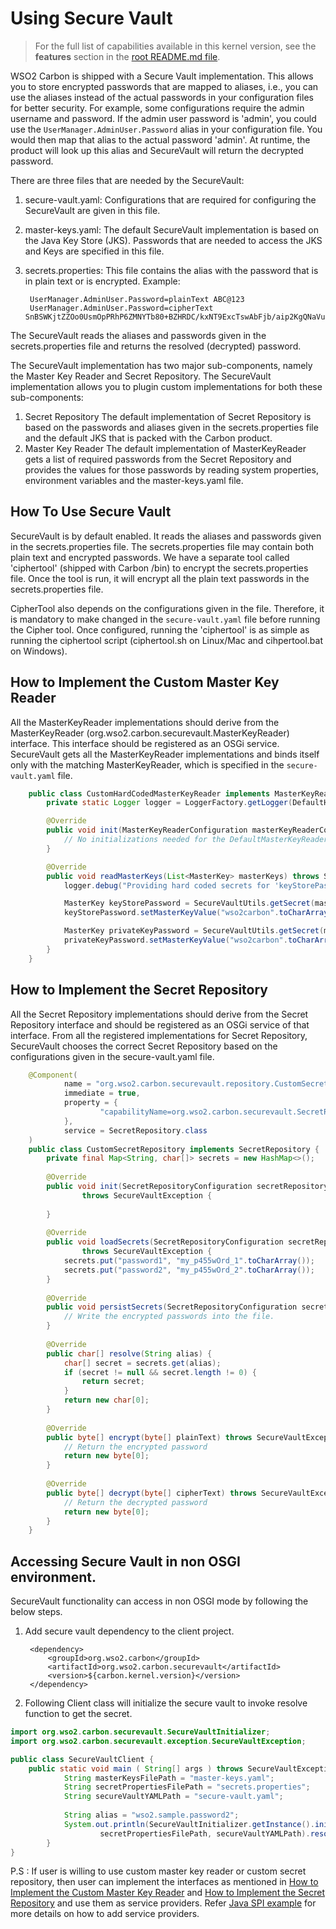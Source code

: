 # Using Secure Vault
> For the full list of capabilities available in this kernel version, see the **features** section in the [root README.md file](../../README.md#key-features-and-tools). 

WSO2 Carbon is shipped with a Secure Vault implementation. This allows you to store encrypted passwords that are mapped to aliases, i.e., you can use the aliases instead of the actual passwords in your configuration files for better security. For example, some configurations require the admin username and password. If the admin user password is 'admin', you could use the `UserManager.AdminUser.Password` alias in your configuration file. You would then map that alias to the actual password 'admin'. At runtime, the product will look up this alias and SecureVault will return the decrypted password.

There are three files that are needed by the SecureVault:

1. secure-vault.yaml: 
    Configurations that are required for configuring the SecureVault are given in this file.
2. master-keys.yaml: 
    The default SecureVault implementation is based on the Java Key Store (JKS). Passwords that are needed to access the JKS and Keys are specified in this file. 
3. secrets.properties: 
    This file contains the alias with the password that is in plain text or is encrypted.
    Example:
    
        UserManager.AdminUser.Password=plainText ABC@123
        UserManager.AdminUser.Password=cipherText SnBSWKjtZZOo0UsmOpPRhP6ZMNYTb80+BZHRDC/kxNT9ExcTswAbFjb/aip2KgQNaVuIT27UtrBaIv77Mb5sNPGiwyPrfajLNhSOlke2p8YmMkegx/mG2ytJhJa5j9iMGtCsbMt+SAf85v6kGIiH0gZA20qDZ9jnveT7/Ifz7v0\=

The SecureVault reads the aliases and passwords given in the secrets.properties file and returns the resolved (decrypted) password.

The SecureVault implementation has two major sub-components, namely the Master Key Reader and Secret Repository. The SecureVault implementation allows you to plugin custom implementations for both these sub-components:

1. Secret Repository
   The default implementation of Secret Repository is based on the passwords and aliases given in the secrets.properties file and the default JKS that is packed with the Carbon product.
2. Master Key Reader
   The default implementation of MasterKeyReader gets a list of required passwords from the Secret Repository and provides the values for those passwords by reading system properties, environment variables and the master-keys.yaml file.

## How To Use Secure Vault
SecureVault is by default enabled. It reads the aliases and passwords given in the secrets.properties file. The secrets.properties file may contain both plain text and encrypted passwords. We have a separate tool called 'ciphertool' (shipped with Carbon /bin) to encrypt the secrets.properties file. Once the tool is run, it will encrypt all the plain text passwords in the secrets.properties file.

CipherTool also depends on the configurations given in the file. Therefore, it is mandatory to make changed in the `secure-vault.yaml` file before running the Cipher tool. Once configured, running the 'ciphertool' is as simple as running the ciphertool script (ciphertool.sh on Linux/Mac and cihpertool.bat on Windows).

## How to Implement the Custom Master Key Reader
All the MasterKeyReader implementations should derive from the MasterKeyReader (org.wso2.carbon.securevault.MasterKeyReader) interface. This interface should be registered as an OSGi service. SecureVault gets all the MasterKeyReader implementations and binds itself only with the matching MasterKeyReader, which is specified in the `secure-vault.yaml` file.
```java
    public class CustomHardCodedMasterKeyReader implements MasterKeyReader {
        private static Logger logger = LoggerFactory.getLogger(DefaultHardCodedMasterKeyReader.class);

        @Override
        public void init(MasterKeyReaderConfiguration masterKeyReaderConfiguration) throws SecureVaultException {
            // No initializations needed for the DefaultMasterKeyReader
        }

        @Override
        public void readMasterKeys(List<MasterKey> masterKeys) throws SecureVaultException {
            logger.debug("Providing hard coded secrets for 'keyStorePassword' and 'privateKeyPassword'");

            MasterKey keyStorePassword = SecureVaultUtils.getSecret(masterKeys, JKSBasedCipherProvider.KEY_STORE_PASSWORD);
            keyStorePassword.setMasterKeyValue("wso2carbon".toCharArray());

            MasterKey privateKeyPassword = SecureVaultUtils.getSecret(masterKeys, JKSBasedCipherProvider.PRIVATE_KEY_PASSWORD);
            privateKeyPassword.setMasterKeyValue("wso2carbon".toCharArray());
        }
    }
```
## How to Implement the Secret Repository
All the Secret Repository implementations should derive from the Secret Repository interface and should be registered as an OSGi service of that interface. From all the registered implementations for Secret Repository, SecureVault chooses the correct Secret Repository based on the configurations given in the secure-vault.yaml file.
```java
    @Component(
            name = "org.wso2.carbon.securevault.repository.CustomSecretRepository",
            immediate = true,
            property = {
                    "capabilityName=org.wso2.carbon.securevault.SecretRepository"
            },
            service = SecretRepository.class
    )
    public class CustomSecretRepository implements SecretRepository {
        private final Map<String, char[]> secrets = new HashMap<>();
    
        @Override
        public void init(SecretRepositoryConfiguration secretRepositoryConfiguration, MasterKeyReader masterKeyReader)
                throws SecureVaultException {
    
        }
    
        @Override
        public void loadSecrets(SecretRepositoryConfiguration secretRepositoryConfiguration)
                throws SecureVaultException {
            secrets.put("password1", "my_p455wOrd_1".toCharArray());
            secrets.put("password2", "my_p455wOrd_2".toCharArray());
        }
        
        @Override
        public void persistSecrets(SecretRepositoryConfiguration secretRepositoryConfiguration) throws SecureVaultException {
            // Write the encrypted passwords into the file.
        }
        
        @Override
        public char[] resolve(String alias) {
            char[] secret = secrets.get(alias);
            if (secret != null && secret.length != 0) {
                return secret;
            }
            return new char[0];
        }
        
        @Override
        public byte[] encrypt(byte[] plainText) throws SecureVaultException {
            // Return the encrypted password
            return new byte[0];
        }
        
        @Override
        public byte[] decrypt(byte[] cipherText) throws SecureVaultException {
            // Return the decrypted password
            return new byte[0];
        }
    }
```

## Accessing Secure Vault in non OSGI environment.

SecureVault functionality can access in non OSGI mode by following the below steps.

1. Add secure vault dependency to the client project.

        <dependency>
            <groupId>org.wso2.carbon</groupId>
            <artifactId>org.wso2.carbon.securevault</artifactId>
            <version>${carbon.kernel.version}</version>
        </dependency>

2. Following Client class will initialize the secure vault to invoke resolve function to get the secret.
```java
import org.wso2.carbon.securevault.SecureVaultInitializer;
import org.wso2.carbon.securevault.exception.SecureVaultException;

public class SecureVaultClient {
    public static void main ( String[] args ) throws SecureVaultException {
            String masterKeysFilePath = "master-keys.yaml";
            String secretPropertiesFilePath = "secrets.properties";
            String secureVaultYAMLPath = "secure-vault.yaml";
    
            String alias = "wso2.sample.password2";
            System.out.println(SecureVaultInitializer.getInstance().initializeSecureVault(masterKeysFilePath,
                    secretPropertiesFilePath, secureVaultYAMLPath).resolve(alias));
        }
}
```
P.S : If user is willing to use custom master key reader or custom secret repository, then user can implement
the interfaces as mentioned in
[How to Implement the Custom Master Key Reader](#how-to-implement-the-custom-master-key-reader) and
[How to Implement the Secret Repository](#how-to-implement-the-secret-repository) and use them as service providers.
Refer [Java SPI example](https://docs.oracle.com/javase/tutorial/ext/basics/spi.html) for more details on how to add
service providers.

